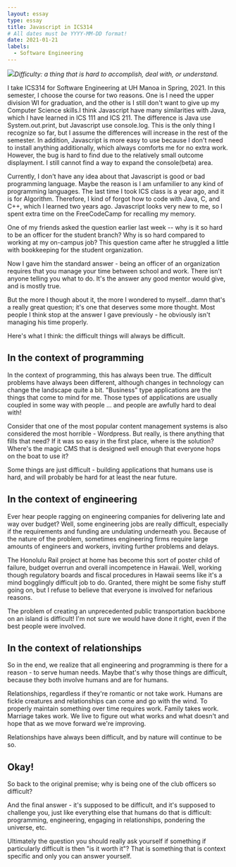 ```yaml
---
layout: essay
type: essay
title: Javascript in ICS314
# All dates must be YYYY-MM-DD format!
date: 2021-01-21
labels:
  - Software Engineering
---
```


<img class="ui tiny right spaced image" src="../images/degree_difficulty.jpg">*Difficulty: a thing that is hard to accomplish, deal with, or understand.*

I take ICS314 for Software Engineering at UH Manoa in Spring, 2021. In this semester, I choose the course for two reasons. One is I need the upper division WI for graduation, and the other is I still don't want to give up my Computer Science skills.I think Javascript have many similarities with Java, which I have learned in ICS 111 and ICS 211. The difference is Java use System.out.print, but Javascript use console.log. This is the only thing I recognize so far, but I assume the differences will increase in the rest of the semester. In addition, Javascript is more easy to use because I don't need to install anything additionally, which always comforts me for no extra work. However, the bug is hard to find due to the relatively small outcome displayment. I still cannot find a way to expand the console(beta) area.

Currently, I don't have any idea about that Javascript is good or bad programming language. Maybe the reason is I am unfamilier to any kind of programming languages. The last time I took ICS class is a year ago, and it is for Algorithm. Therefore, I kind of forgot how to code with Java, C, and C++, which I learned two years ago. Javascript looks very new to me, so I spent extra time on the FreeCodeCamp for recalling my memory. 

One of my friends asked the question earlier last week -- why is it so hard to be an officer for the student branch? Why is so hard compared to working at my on-campus job? This question came after he struggled a little with bookkeeping for the student organization.

Now I gave him the standard answer - being an officer of an organization requires that you manage your time between school and work. There isn't anyone telling you what to do. It's the answer any good mentor would give, and is mostly true.

But the more I though about it, the more I wondered to myself...damn that's a really great question; it's one that deserves some more thought. Most people I think stop at the answer I gave previously - he obviously isn't managing his time properly.

Here's what I think: the difficult things will always be difficult.

## In the context of programming

In the context of programming, this has always been true. The difficult problems have always been different, although changes in technology can change the landscape quite a bit. "Business" type applications are the things that come to mind for me. Those types of applications are usually coupled in some way with people ... and people are awfully hard to deal with!

Consider that one of the most popular content management systems is also considered the most horrible - Wordpress. But really, is there anything that fills that need? If it was so easy in the first place, where is the solution? Where's the magic CMS that is designed well enough that everyone hops on the boat to use it?

Some things are just difficult - building applications that humans use is hard, and will probably be hard for at least the near future.

## In the context of engineering

Ever hear people ragging on engineering companies for delivering late and way over budget? Well, some engineering jobs are really difficult, especially if the requirements and funding are undulating underneath you. Because of the nature of the problem, sometimes engineering firms require large amounts of engineers and workers, inviting further problems and delays.

The Honolulu Rail project at home has become this sort of poster child of failure, budget overrun and overall incompetence in Hawaii. Well, working though regulatory boards and fiscal procedures in Hawaii seems like it's a mind bogglingly difficult job to do. Granted, there might be some fishy stuff going on, but I refuse to believe that everyone is involved for nefarious reasons.

The problem of creating an unprecedented public transportation backbone on an island is difficult! I'm not sure we would have done it right, even if the best people were involved.

## In the context of relationships

So in the end, we realize that all engineering and programming is there for a reason - to serve human needs. Maybe that's why those things are difficult, because they both involve humans and are for humans.

Relationships, regardless if they're romantic or not take work. Humans are fickle creatures and relationships can come and go with the wind. To properly maintain something over time requires work. Family takes work. Marriage takes work. We live to figure out what works and what doesn't and hope that as we move forward we're improving.

Relationships have always been difficult, and by nature will continue to be so.

## Okay!

So back to the original premise; why is being one of the club officers so difficult?

And the final answer - it's supposed to be difficult, and it's supposed to challenge you, just like everything else that humans do that is difficult: programming, engineering, engaging in relationships, pondering the universe, etc.

Ultimately the question you should really ask yourself if something if particularly difficult is then "is it worth it"? That is something that is context specific and only you can answer yourself.
